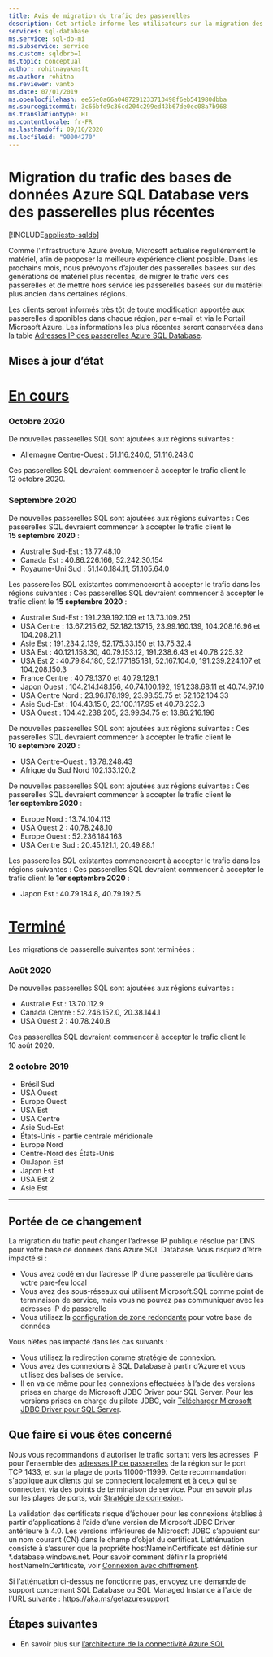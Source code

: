 ```yaml
---
title: Avis de migration du trafic des passerelles
description: Cet article informe les utilisateurs sur la migration des adresses IP des passerelles Azure SQL Database
services: sql-database
ms.service: sql-db-mi
ms.subservice: service
ms.custom: sqldbrb=1 
ms.topic: conceptual
author: rohitnayakmsft
ms.author: rohitna
ms.reviewer: vanto
ms.date: 07/01/2019
ms.openlocfilehash: ee55e0a66a0487291233713498f6eb541980dbba
ms.sourcegitcommit: 3c66bfd9c36cd204c299ed43b67de0ec08a7b968
ms.translationtype: HT
ms.contentlocale: fr-FR
ms.lasthandoff: 09/10/2020
ms.locfileid: "90004270"
---
```

# <a name="azure-sql-database-traffic-migration-to-newer-gateways"></a>Migration du trafic des bases de données Azure SQL Database vers des passerelles plus récentes
[!INCLUDE[appliesto-sqldb](../includes/appliesto-sqldb.md)]

Comme l’infrastructure Azure évolue, Microsoft actualise régulièrement le matériel, afin de proposer la meilleure expérience client possible. Dans les prochains mois, nous prévoyons d’ajouter des passerelles basées sur des générations de matériel plus récentes, de migrer le trafic vers ces passerelles et de mettre hors service les passerelles basées sur du matériel plus ancien dans certaines régions.  

Les clients seront informés très tôt de toute modification apportée aux passerelles disponibles dans chaque région, par e-mail et via le Portail Microsoft Azure. Les informations les plus récentes seront conservées dans la table [Adresses IP des passerelles Azure SQL Database](connectivity-architecture.md#gateway-ip-addresses).

## <a name="status-updates"></a>Mises à jour d’état

# <a name="in-progress"></a>[En cours](#tab/in-progress-ip)
### <a name="october-2020"></a>Octobre 2020

De nouvelles passerelles SQL sont ajoutées aux régions suivantes :

- Allemagne Centre-Ouest : 51.116.240.0, 51.116.248.0

Ces passerelles SQL devraient commencer à accepter le trafic client le 12 octobre 2020. 

### <a name="september-2020"></a>Septembre 2020
De nouvelles passerelles SQL sont ajoutées aux régions suivantes : Ces passerelles SQL devraient commencer à accepter le trafic client le **15 septembre 2020** :

- Australie Sud-Est : 13.77.48.10
- Canada Est : 40.86.226.166, 52.242.30.154
- Royaume-Uni Sud : 51.140.184.11, 51.105.64.0

Les passerelles SQL existantes commenceront à accepter le trafic dans les régions suivantes : Ces passerelles SQL devraient commencer à accepter le trafic client le **15 septembre 2020** :

- Australie Sud-Est : 191.239.192.109 et 13.73.109.251
- USA Centre : 13.67.215.62, 52.182.137.15, 23.99.160.139, 104.208.16.96 et 104.208.21.1
- Asie Est : 191.234.2.139, 52.175.33.150 et 13.75.32.4
- USA Est : 40.121.158.30, 40.79.153.12, 191.238.6.43 et 40.78.225.32
- USA Est 2 : 40.79.84.180, 52.177.185.181, 52.167.104.0, 191.239.224.107 et 104.208.150.3
- France Centre : 40.79.137.0 et 40.79.129.1
- Japon Ouest : 104.214.148.156, 40.74.100.192, 191.238.68.11 et 40.74.97.10
- USA Centre Nord : 23.96.178.199, 23.98.55.75 et 52.162.104.33
- Asie Sud-Est : 104.43.15.0, 23.100.117.95 et 40.78.232.3
- USA Ouest : 104.42.238.205, 23.99.34.75 et 13.86.216.196

De nouvelles passerelles SQL sont ajoutées aux régions suivantes : Ces passerelles SQL devraient commencer à accepter le trafic client le **10 septembre 2020** :

- USA Centre-Ouest : 13.78.248.43 
- Afrique du Sud Nord 102.133.120.2  

De nouvelles passerelles SQL sont ajoutées aux régions suivantes : Ces passerelles SQL devraient commencer à accepter le trafic client le **1er septembre 2020** :

- Europe Nord : 13.74.104.113 
- USA Ouest 2 : 40.78.248.10 
- Europe Ouest : 52.236.184.163 
- USA Centre Sud : 20.45.121.1, 20.49.88.1 

Les passerelles SQL existantes commenceront à accepter le trafic dans les régions suivantes : Ces passerelles SQL devraient commencer à accepter le trafic client le **1er septembre 2020** :
- Japon Est : 40.79.184.8, 40.79.192.5

# <a name="completed"></a>[Terminé](#tab/completed-ip)

Les migrations de passerelle suivantes sont terminées : 

### <a name="august-2020"></a>Août 2020

De nouvelles passerelles SQL sont ajoutées aux régions suivantes :

- Australie Est : 13.70.112.9
- Canada Centre : 52.246.152.0, 20.38.144.1 
- USA Ouest 2 : 40.78.240.8

Ces passerelles SQL devraient commencer à accepter le trafic client le 10 août 2020. 

### <a name="october-2019"></a>2 octobre 2019
- Brésil Sud
- USA Ouest
- Europe Ouest
- USA Est
- USA Centre
- Asie Sud-Est
- États-Unis - partie centrale méridionale
- Europe Nord
- Centre-Nord des États-Unis
- OuJapon Est
- Japon Est
- USA Est 2
- Asie Est

---

## <a name="impact-of-this-change"></a>Portée de ce changement

La migration du trafic peut changer l’adresse IP publique résolue par DNS pour votre base de données dans Azure SQL Database.
Vous risquez d’être impacté si :

- Vous avez codé en dur l’adresse IP d’une passerelle particulière dans votre pare-feu local
- Vous avez des sous-réseaux qui utilisent Microsoft.SQL comme point de terminaison de service, mais vous ne pouvez pas communiquer avec les adresses IP de passerelle
- Vous utilisez la [configuration de zone redondante](high-availability-sla.md#zone-redundant-configuration) pour votre base de données

Vous n’êtes pas impacté dans les cas suivants :
 
- Vous utilisez la redirection comme stratégie de connexion.
- Vous avez des connexions à SQL Database à partir d’Azure et vous utilisez des balises de service.
- Il en va de même pour les connexions effectuées à l’aide des versions prises en charge de Microsoft JDBC Driver pour SQL Server. Pour les versions prises en charge du pilote JDBC, voir [Télécharger Microsoft JDBC Driver pour SQL Server](/sql/connect/jdbc/download-microsoft-jdbc-driver-for-sql-server).

## <a name="what-to-do-you-do-if-youre-affected"></a>Que faire si vous êtes concerné

Nous vous recommandons d'autoriser le trafic sortant vers les adresses IP pour l'ensemble des [adresses IP de passerelles](connectivity-architecture.md#gateway-ip-addresses) de la région sur le port TCP 1433, et sur la plage de ports 11000-11999. Cette recommandation s'applique aux clients qui se connectent localement et à ceux qui se connectent via des points de terminaison de service. Pour en savoir plus sur les plages de ports, voir [Stratégie de connexion](connectivity-architecture.md#connection-policy).

La validation des certificats risque d’échouer pour les connexions établies à partir d’applications à l’aide d’une version de Microsoft JDBC Driver antérieure à 4.0. Les versions inférieures de Microsoft JDBC s’appuient sur un nom courant (CN) dans le champ d’objet du certificat. L’atténuation consiste à s’assurer que la propriété hostNameInCertificate est définie sur *.database.windows.net. Pour savoir comment définir la propriété hostNameInCertificate, voir [Connexion avec chiffrement](/sql/connect/jdbc/connecting-with-ssl-encryption).

Si l'atténuation ci-dessus ne fonctionne pas, envoyez une demande de support concernant SQL Database ou SQL Managed Instance à l'aide de l'URL suivante : https://aka.ms/getazuresupport

## <a name="next-steps"></a>Étapes suivantes

- En savoir plus sur [l’architecture de la connectivité Azure SQL](connectivity-architecture.md)
